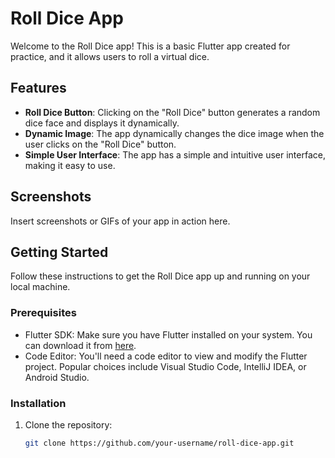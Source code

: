 # Roll Dice App

Welcome to the Roll Dice app! This is a basic Flutter app created for practice, and it allows users to roll a virtual dice.

## Features

- **Roll Dice Button**: Clicking on the "Roll Dice" button generates a random dice face and displays it dynamically.
- **Dynamic Image**: The app dynamically changes the dice image when the user clicks on the "Roll Dice" button.
- **Simple User Interface**: The app has a simple and intuitive user interface, making it easy to use.

## Screenshots

Insert screenshots or GIFs of your app in action here.

## Getting Started

Follow these instructions to get the Roll Dice app up and running on your local machine.

### Prerequisites

- Flutter SDK: Make sure you have Flutter installed on your system. You can download it from [here](https://flutter.dev/docs/get-started/install).
- Code Editor: You'll need a code editor to view and modify the Flutter project. Popular choices include Visual Studio Code, IntelliJ IDEA, or Android Studio.

### Installation

1. Clone the repository:
   ```bash
   git clone https://github.com/your-username/roll-dice-app.git
